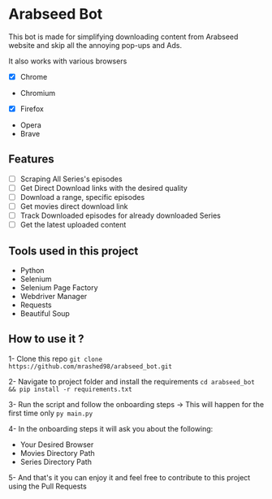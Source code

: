 # Arabseed Bot

This bot is made for simplifying downloading content from Arabseed website and skip all the annoying pop-ups and Ads.

It also works with various browsers

- [X] Chrome
- Chromium
- [X] Firefox
- Opera
- Brave

## Features
- [ ] Scraping All Series's episodes 
- [ ] Get Direct Download links with the desired quality
- [ ] Download a range, specific episodes 
- [ ] Get movies direct download link
- [ ] Track Downloaded episodes for already downloaded Series
- [ ] Get the latest uploaded content

## Tools used in this project

- Python
- Selenium
- Selenium Page Factory
- Webdriver Manager
- Requests
- Beautiful Soup

## How to use it ?

 1- Clone this repo
 `git clone https://github.com/mrashed98/arabseed_bot.git`
 
 2- Navigate to project folder and install the requirements
 `cd arabseed_bot && pip install -r requirements.txt`
 
 3- Run the script and follow the onboarding steps -> This will happen for the first time only
 `py main.py`
 
 4- In the onboarding steps it will ask you about the following:
 - Your Desired Browser
 - Movies Directory Path
 - Series Directory Path

 5- And that's it you can enjoy it and feel free to contribute to this project using the Pull Requests 